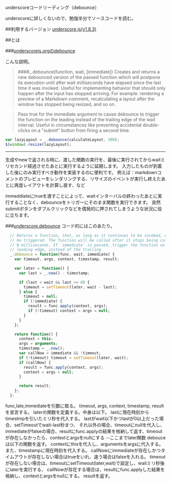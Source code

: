 underscoreコードリーディング（debounce）

underscoreに詳しくないので、勉強半分でソースコードを読む。



##利用するバージョン
[underscore.js(v1.8.3)](https://github.com/jashkenas/underscore/tree/1.8.3)


##とは


###[underscorejs.orgのdebounce](http://underscorejs.org/#debounce)

こんな説明。
>####_.debounce(function, wait, [immediate]) 
>Creates and returns a new debounced version of the passed function which will postpone its execution until after wait milliseconds have elapsed since the last time it was invoked.
>Useful for implementing behavior that should only happen after the input has stopped arriving. 
>For example: rendering a preview of a Markdown comment, recalculating a layout after the window has stopped being resized, and so on.

>Pass true for the immediate argument to cause debounce to trigger the function on the leading instead of the trailing edge of the wait interval. 
>Useful in circumstances like preventing accidental double-clicks on a "submit" button from firing a second time.

```javascript
var lazyLayout = _.debounce(calculateLayout, 300);
$(window).resize(lazyLayout);
```
------------- 
生成やnewで返される時に、渡した関数の実行を、最後に実行されてからwaitミリセカンド経過させたあとに実行するように延期します。
入力したものが到着した後にのみ実行すべき動作を実装するのに便利です。
例えば：markdownコメントのプレビューをレンダリングする、リサイズのイベントが実行し終えたあとに再度レイアウトを計算し直す、など

immeddiateにtrueを渡すことによって、waitインターバルの終わったあとに実行することなく、debounceをトリガーにそのまま関数を実行できます。
突然submitボタンをダブルクリックなどを偶発的に押されてしまうような状況に役に立ちます。


###[underscore.debounce](https://github.com/jashkenas/underscore/blob/1.8.3/underscore.js#L817)
コード的にはこのあたり。

```javascript
  // Returns a function, that, as long as it continues to be invoked, will not
  // be triggered. The function will be called after it stops being called for
  // N milliseconds. If `immediate` is passed, trigger the function on the
  // leading edge, instead of the trailing.
  _.debounce = function(func, wait, immediate) {
    var timeout, args, context, timestamp, result;

    var later = function() {
      var last = _.now() - timestamp;

      if (last < wait && last >= 0) {
        timeout = setTimeout(later, wait - last);
      } else {
        timeout = null;
        if (!immediate) {
          result = func.apply(context, args);
          if (!timeout) context = args = null;
        }
      }
    };

    return function() {
      context = this;
      args = arguments;
      timestamp = _.now();
      var callNow = immediate && !timeout;
      if (!timeout) timeout = setTimeout(later, wait);
      if (callNow) {
        result = func.apply(context, args);
        context = args = null;
      }

      return result;
    };
  };

```
func,late,immediateを引数に取る。
timeout, args, context, timestamp, resultを宣言する。
laterの関数を定義する。中身は以下。
lastに現在時刻からtimestmpを引いたミリ秒を代入する。
lastがwait以下かつlastが0以上だった場合、setTimeoutでwait-last秒まつ、
それ以外の場合、timeoutにnullを代入し、immediateがfalseの場合、resultにfunc.applyの結果を格納して返す、timeoutが存在しなかったら、contextとargsをnullにする
--ここまでlater関数
debouceは以下の関数を返す。
contextにthisを代入し、argumentsをargsに代入する。また、timestampに現在時刻を代入する。
callNowにimmediateが存在しかつタイムアウトが存在しない場合はtrueをいれ、違う場合はfalseを入れる。
timeoutが存在しない場合は、timeoutにsetTimeout(later,wait)で設定し、waitミリ秒後にlaterを実行する、
callNowが存在する場合は、resultにfunc.applyした結果を格納し、contextとargsをnullにする。
resultを返す。
